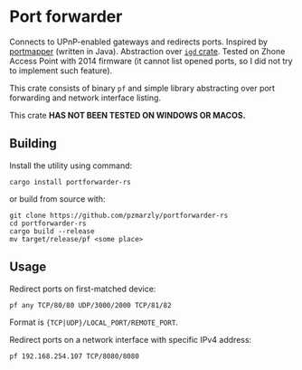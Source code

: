 # Port forwarder

Connects to UPnP-enabled gateways and redirects ports. Inspired by [portmapper](https://github.com/kaklakariada/portmapper) (written in Java). Abstraction over [`igd` crate](https://crates.io/crates/igd). Tested on Zhone Access Point with 2014 firmware (it cannot list opened ports, so I did not try to implement such feature).

This crate consists of binary `pf` and simple library abstracting over port forwarding and network interface listing.

This crate __HAS NOT BEEN TESTED ON WINDOWS OR MACOS.__

## Building

Install the utility using command:

    cargo install portforwarder-rs

or build from source with:

    git clone https://github.com/pzmarzly/portforwarder-rs
    cd portforwarder-rs
    cargo build --release
    mv target/release/pf <some place>

## Usage

Redirect ports on first-matched device:

    pf any TCP/80/80 UDP/3000/2000 TCP/81/82

Format is `{TCP|UDP}/LOCAL_PORT/REMOTE_PORT`.

Redirect ports on a network interface with specific IPv4 address:

    pf 192.168.254.107 TCP/8080/8080
